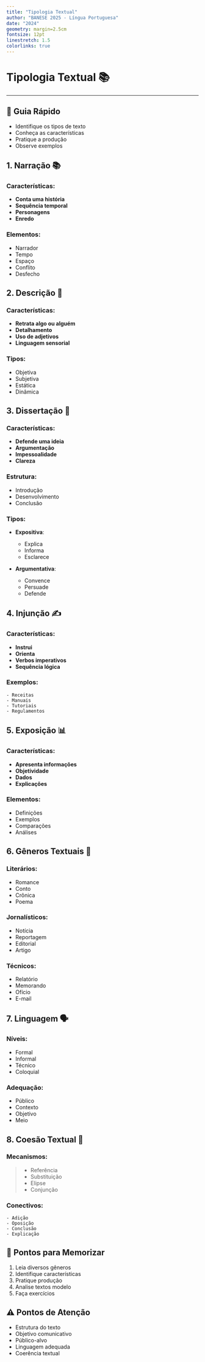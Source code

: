 ```yaml
---
title: "Tipologia Textual"
author: "BANESE 2025 - Língua Portuguesa"
date: "2024"
geometry: margin=2.5cm
fontsize: 12pt
linestretch: 1.5
colorlinks: true
---
```


# Tipologia Textual 📚
---

## 🎯 Guia Rápido
- Identifique os tipos de texto
- Conheça as características
- Pratique a produção
- Observe exemplos

## 1. Narração 📚
### Características:
- **Conta uma história**
- **Sequência temporal**
- **Personagens**
- **Enredo**

### Elementos:
- Narrador
- Tempo
- Espaço
- Conflito
- Desfecho

## 2. Descrição 🎨
### Características:
- **Retrata algo ou alguém**
- **Detalhamento**
- **Uso de adjetivos**
- **Linguagem sensorial**

### Tipos:
- Objetiva
- Subjetiva
- Estática
- Dinâmica

## 3. Dissertação 💭
### Características:
- **Defende uma ideia**
- **Argumentação**
- **Impessoalidade**
- **Clareza**

### Estrutura:
- Introdução
- Desenvolvimento
- Conclusão

### Tipos:
- **Expositiva**:
  - Explica
  - Informa
  - Esclarece
  
- **Argumentativa**:
  - Convence
  - Persuade
  - Defende

## 4. Injunção ✍️
### Características:
- **Instrui**
- **Orienta**
- **Verbos imperativos**
- **Sequência lógica**

### Exemplos:
```text
- Receitas
- Manuais
- Tutoriais
- Regulamentos
```

## 5. Exposição 📊
### Características:
- **Apresenta informações**
- **Objetividade**
- **Dados**
- **Explicações**

### Elementos:
- Definições
- Exemplos
- Comparações
- Análises

## 6. Gêneros Textuais 📑
### Literários:
- Romance
- Conto
- Crônica
- Poema

### Jornalísticos:
- Notícia
- Reportagem
- Editorial
- Artigo

### Técnicos:
- Relatório
- Memorando
- Ofício
- E-mail

## 7. Linguagem 🗣️
### Níveis:
- Formal
- Informal
- Técnico
- Coloquial

### Adequação:
- Público
- Contexto
- Objetivo
- Meio

## 8. Coesão Textual 🔄
### Mecanismos:
> - Referência
> - Substituição
> - Elipse
> - Conjunção

### Conectivos:
```text
- Adição
- Oposição
- Conclusão
- Explicação
```

## 📌 Pontos para Memorizar
1. Leia diversos gêneros
2. Identifique características
3. Pratique produção
4. Analise textos modelo
5. Faça exercícios

## ⚠️ Pontos de Atenção
- Estrutura do texto
- Objetivo comunicativo
- Público-alvo
- Linguagem adequada
- Coerência textual